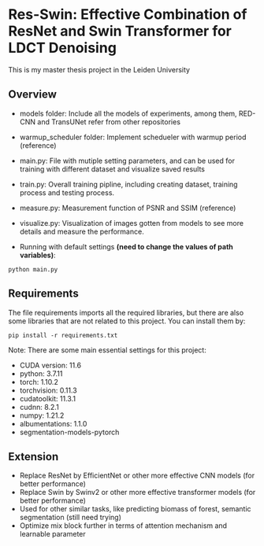 # Res-Swin: Effective Combination of ResNet and Swin Transformer for LDCT Denoising

This is my master thesis project in the Leiden University

## Overview

- models folder: Include all the models of experiments, among them, RED-CNN and TransUNet refer from other repositories

- warmup_scheduler folder: Implement schedueler with warmup period (reference)

- main.py: File with mutiple setting parameters, and can be used for training with different dataset and visualize saved results

- train.py: Overall training pipline, including creating dataset, training process and testing process.

- measure.py: Measurement function of PSNR and SSIM (reference)

- visualize.py: Visualization of images gotten from models to see more details and measure the performance.

- Running with default settings **(need to change the values of path variables)**:
```
python main.py
```

## Requirements
The file requirements imports all the required libraries, but there are also some libraries that are not related to this project. You can install them by:
```
pip install -r requirements.txt
```
Note: There are some main essential settings for this project:
- CUDA version: 11.6
- python: 3.7.11
- torch: 1.10.2
- torchvision: 0.11.3
- cudatoolkit: 11.3.1
- cudnn: 8.2.1
- numpy: 1.21.2
- albumentations: 1.1.0
- segmentation-models-pytorch

## Extension

- Replace ResNet by EfficientNet or other more effective CNN models (for better performance)
- Replace Swin by Swinv2 or other more effective transformer models (for better performance)
- Used for other similar tasks, like predicting biomass of forest, semantic segmentation (still need trying)
- Optimize mix block further in terms of attention mechanism and learnable parameter
